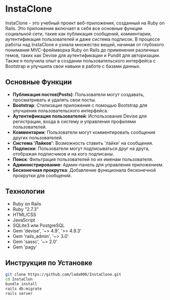 # InstaClone

InstaClone - это учебный проект веб-приложения, созданный на Ruby on Rails. Это приложение включает в себя все основные функции социальной сети, такие как публикация сообщений, комментарии, аутентификация пользователей и даже система подписок.
В процессе работы над InstaClone я узнала множество вещей, начиная от глубокого понимания MVC-фреймворка Ruby on Rails до применения различных гемов, таких как Devise для аутентификации и Pundit для авторизации. Также я получила опыт в создании пользовательского интерфейса с Bootstrap и улучшила свои навыки в работе с базами данных.

## Основные Функции

- **Публикация постов(Posts)**: Пользователи могут создавать, просматривать и удалять свои посты.
- **Bootstrap**: Стилизация приложения с помощью Bootstrap для улучшения пользовательского интерфейса.
- **Аутентификация пользователей**: Использование Devise для регистрации, входа в систему и управления профилями пользователей.
- **Комментарии**: Пользователи могут комментировать сообщения других пользователей.
- **Система 'Лайков'**: Возможность ставить 'лайки' на сообщения.
- **Подписки**: Пользователи могут подписываться друг на друга, отображая подписчиков и на кого подписаны.
- **Поиск**: Фильтрация пользователей по их именам пользователя.
- **Администрирование**: Админ-панель для управления приложением.
- **Бесконечная прокрутка**: Добавление функционала бесконечной прокрутки для сообщений.

## Технологии

- Ruby on Rails
- Ruby "2.7.3"
- HTML/CSS
- JavaScript
- SQLite3 или PostgreSQL
- Gem 'devise', '~> 4.9', '>= 4.9.3'
- Gem 'rails_admin', '~> 3.0'
- Gem 'sassc', '~> 2.0'
- Gem 'pagy'

## Инструкция по Установке

```bash
git clone https://github.com/lada000/InstaClone.git
cd InstaClon
bundle install
rails db:migrate
rails server
